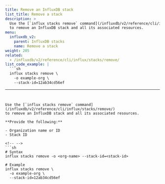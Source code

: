 ```yaml
---
title: Remove an InfluxDB stack
list_title: Remove a stack
description: >
  Use the [`influx stacks remove` command](/influxdb/v2/reference/cli/influx/stacks/remove/)
  to remove an InfluxDB stack and all its associated resources.
menu:
  influxdb_v2:
    parent: InfluxDB stacks
    name: Remove a stack
weight: 205
related:
  - /influxdb/v2/reference/cli/influx/stacks/remove/
list_code_example: |
  ```sh
  influx stacks remove \
    -o example-org \
    --stack-id=12ab34cd56ef
  ```
---
```


Use the [`influx stacks remove` command](/influxdb/v2/reference/cli/influx/stacks/remove/)
to remove an InfluxDB stack and all its associated resources.

**Provide the following:**

- Organization name or ID
- Stack ID

<!-- -->
```sh
# Syntax
influx stacks remove -o <org-name> --stack-id=<stack-id>

# Example
influx stacks remove \
  -o example-org \
  --stack-id=12ab34cd56ef
```
